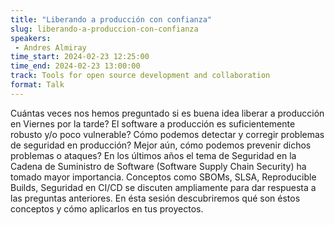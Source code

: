 ```yaml
---
title: "Liberando a producción con confianza"
slug: liberando-a-produccion-con-confianza
speakers:
 - Andres Almiray
time_start: 2024-02-23 12:25:00
time_end: 2024-02-23 13:00:00
track: Tools for open source development and collaboration
format: Talk
---
```


Cuántas veces nos hemos preguntado si es buena idea liberar a producción en Viernes por la tarde? El software a producción es suficientemente robusto y/o poco vulnerable? Cómo podemos detectar y corregir problemas de seguridad en producción? Mejor aún, cómo podemos prevenir dichos problemas o ataques? En los últimos años el tema de Seguridad en la Cadena de Suministro de Software (Software Supply Chain Security) ha tomado mayor importancia. Conceptos como SBOMs, SLSA, Reproducible Builds, Seguridad en CI/CD se discuten ampliamente para dar respuesta a las preguntas anteriores. En ésta sesión descubriremos qué son éstos conceptos y cómo aplicarlos en tus proyectos.